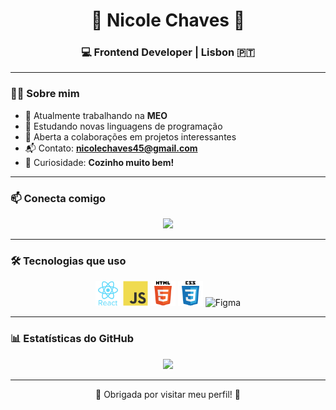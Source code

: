 <h1 align="center">🌸 Nicole Chaves 🌸</h1>
<h3 align="center">💻 Frontend Developer | Lisbon 🇵🇹</h3>

---

### 👩‍💻 Sobre mim

- 🔭 Atualmente trabalhando na **MEO**
- 🌱 Estudando novas linguagens de programação
- 🤝 Aberta a colaborações em projetos interessantes
- 📬 Contato: **nicolechaves45@gmail.com**
- 🍳 Curiosidade: **Cozinho muito bem!**

---

### 📫 Conecta comigo
<p align="center">
  <a href="https://www.linkedin.com/in/nicolechaves22/" target="_blank">
    <img src="https://img.shields.io/badge/LinkedIn-Nicole%20Chaves-pink?style=for-the-badge&logo=linkedin&logoColor=white" />
  </a>
</p>

---

### 🛠️ Tecnologias que uso

<p align="center">
  <img src="https://raw.githubusercontent.com/devicons/devicon/master/icons/react/react-original-wordmark.svg" alt="React" width="40" />
  <img src="https://raw.githubusercontent.com/devicons/devicon/master/icons/javascript/javascript-original.svg" alt="JavaScript" width="40" />
  <img src="https://raw.githubusercontent.com/devicons/devicon/master/icons/html5/html5-original-wordmark.svg" alt="HTML5" width="40" />
  <img src="https://raw.githubusercontent.com/devicons/devicon/master/icons/css3/css3-original-wordmark.svg" alt="CSS3" width="40" />
  <img src="https://www.vectorlogo.zone/logos/figma/figma-icon.svg" alt="Figma" width="40" />
</p>

---

### 📊 Estatísticas do GitHub

<p align="center">
  <img src="https://github-readme-stats.vercel.app/api?username=nicolechaves22&show_icons=true&theme=rose_pine" />
</p>

---

<p align="center">
  🌷 Obrigada por visitar meu perfil! 🌷  
</p>
